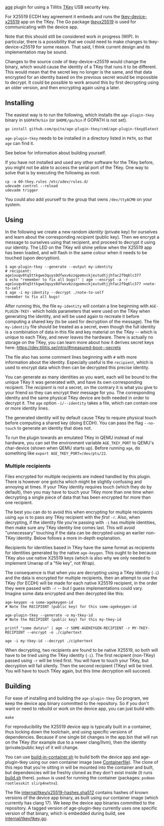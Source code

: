 [age](https://github.com/FiloSottile/age) plugin for using a Tillitis
[TKey](https://github.com/tillitis/tillitis-key1) USB security key.

For X25519 ECDH key agreement it embeds and runs the
[tkey-device-x25519](https://github.com/quite/tkey-device-x25519) app
on the TKey. The Go package
[tkeyx25519](https://github.com/quite/tkeyx25519) is used for
communicating with the device app.

Note that this should still be considered work in progress (WIP). In
particular, there is a possibility that we could need to make changes
to tkey-device-x25519 for some reason. That said, I think current
design and its implementation may be sound.

Changes to the source code of tkey-device-x25519 would change the
binary, which would cause the identity of a TKey that runs it to be
different. This would mean that the secret key no longer is the same,
and that data encrypted for an identity based on the previous secret
would be impossible to decrypt. It could be possible to work around
this by first decrypting using an older version, and then encrypting
again using a later.

## Installing

The easiest way is to run the following, which installs the
`age-plugin-tkey` binary in `$GOPATH/bin` (or `$HOME/go/bin` if GOPATH
is not set).

```
go install github.com/quite/age-plugin-tkey/cmd/age-plugin-tkey@latest
```

`age-plugin-tkey` needs to be installed in a directory listed in
`PATH`, so that `age` can find it.

See below for information about building yourself.

If you have not installed and used any other software for the TKey
before, you might not be able to access the serial port of the TKey.
One way to solve that is by executing the following as root:

```
cp -a 60-tkey.rules /etc/udev/rules.d/
udevadm control --reload
udevadm trigger
```

You could also add yourself to the group that owns `/dev/ttyACM0` on
your system.

## Using

In the following we create a new random *identity* (private key) for
ourselves and learn about the corresponding *recipient* (public key).
Then we encrypt a message to ourselves using that recipient, and
proceed to decrypt it using our identity. The LED on the TKey will
shine yellow when the X25519 app has been loaded, and will flash in
the same colour when it needs to be touched (upon decryption).

```
$ age-plugin-tkey --generate --output my-identity
# recipient: age1xuqv8tq5ttkgwe3quys0dfwxv6zzqpemvckjeutudtjjhfac2f9q6lc377
$ echo "remember to fix all bugs!" | age --encrypt -a -r age1xuqv8tq5ttkgwe3quys0dfwxv6zzqpemvckjeutudtjjhfac2f9q6lc377 >note-to-self
$ age -i my-identity --decrypt ./note-to-self
remember to fix all bugs!
```

After running this, the file `my-identity` will contain a line
beginning with `AGE-PLUGIN-TKEY-` which holds parameters that were
used on the TKey when generating the identity, and will be used again
to recreate it before computing a shared key (to be used for
decryption of the message). The file `my-identity` file should be
treated as a secret, even though the full identity is a combination of
data in this file and key material on the TKey -- which is unique to
each TKey, and never leaves the hardware. There is actually no storage
on the TKey, you can learn more about how it derives secret keys here:
https://dev.tillitis.se/intro/#measured-boot--secrets

The file also has some comment lines beginning with `#` with more
information about the identity. Especially useful is the `recipient`,
which is used to encrypt data which then can be decrypted this precise
identity.

You can generate as many identities as you want, each will be bound to
the unique TKey it was generated with, and have its own corresponding
recipient. The *recipient* is not a secret, on the contrary it is what
you give to your friend so they can encrypt their message for you. The
corresponding identity and the same physical TKey device are both
needed in order to decrypt it. The `age` option `-i/--identity` takes
a file, which can contain one or more identity lines.

The generated identity will by default cause TKey to require physical
touch before computing a shared key (doing ECDH). You can pass the
flag `--no-touch` to generate an identity that does not.

To run the plugin towards an emulated TKey in QEMU instead of real
hardware, you can set the environment variable `AGE_TKEY_PORT` to
QEMU's char-device (shown when QEMU starts up). Before running `age`,
do something like `export AGE_TKEY_PORT=/dev/pts/22`.

### Multiple recipients

Files encrypted for multiple recipients are indeed handled by this
plugin. There is however one gotcha which might be slightly confusing
and annoying at times. If your TKey identity requires touch (which
they do by default), then you may have to touch your TKey more than
one time when decrypting a single piece of data that has been
encrypted for more than one recipient.

The best you can do to avoid this when encrypting for multiple
recipients using `age` is to pass any TKey recipient with the *first*
`-r`. Also, when decrypting, if the identity file you're passing with
`-i` has multiple identities, then make sure any TKey identity line
comes last. This will avoid "unnecessary" touching if the data can be
decrypted using an earlier non-TKey identity. Below follows a more
in-depth explanation.

Recipients for identities based in TKey have the same format as
recipients for identities generated by the native `age-keygen`. This
ought to be because TKey also use native X25519 keys (which is also
why we only needed to implement Unwrap of a "file key", not Wrap).

The consequence is that when you are decrypting using a TKey identity
(`-i`) and the data is encrypted for multiple recipients, then an
attempt to use the TKey (for ECDH) will be made for each native X25519
recipient, in the order they were passed with `-r` -- but I guess
implementations could vary. Imagine some data encrypted and then
decrypted like this:

```
age-keygen -o some-agekeygen-id
# Note the RECIPIENT (public key) for this some-agekeygen-id

age-plugin-tkey --generate -o my-tkey-id
# Note the RECIPIENT (public key) for this my-tkey-id

printf "some data\n" | age -r SOME-AGEKEYGEN-RECIPIENT -r MY-TKEY-RECIPIENT --encrypt -o ./ciphertext

age -i my-tkey-id --decrypt ./ciphertext
```

When decrypting, two recipients are found to be native X25519, so both
will have to be tried using the TKey identity (`-i`). The first
recipient (non-TKey) passed using `-r` will be tried first. You will
have to touch your TKey, but decryption will fail silently. Then the
second recipient (TKey) will be tried. You will have to touch TKey
again, but this time decryption will succeed.

## Building

For ease of installing and building the `age-plugin-tkey` Go program, we
keep the device app binary committed to the repository. So if you
don't want or need to rebuild or work on the device app, you can just
build with:

```
make
```

For reproducibility the X25519 device app is typically built in a
container, thus locking down the toolchain, and using specific
versions of dependencies. Because if one single bit changes in the
app.bin that will run on the TKey (for example due to a newer
clang/llvm), then the identity (private/public key) of it will change.

You can use [build-in-container.sh](build-in-container.sh) to build
both the device app and age-plugin-tkey using our own container image
(see [Containerfile](Containerfile)). The clone of this repo that
you're sitting in will be mounted into the container and built, but
dependencies will be freshly cloned as they don't exist inside (it
runs [build.sh](build.sh) there). `podman` is used for running the
container (packages: `podman rootlesskit slirp4netns`).

The file
[internal/tkey/x25519-hashes.sha512](internal/tkey/x25519-hashes.sha512)
contains hashes of known versions of the device app binary, as built
using our container image (which currently has clang 17). We keep the
device app binaries committed to the repository. A tagged version of
age-plugin-tkey currently uses one specific version of that binary,
which is embedded during build, see
[internal/tkey/tkey.go](internal/tkey/tkey.go).
